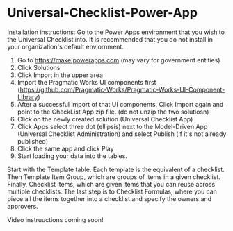 # Universal-Checklist-Power-App

Installation instructions:
Go to the Power Apps environment that you wish to the Universal Checklist into. It is recommended that you do not install in your organization's default enviornment. 

1. Go to https://make.powerapps.com (may vary for government entities)
2. Click Solutions
3. Click Import in the upper area
4. Import the Pragmatic Works UI components first (https://github.com/Pragmatic-Works/Pragmatic-Works-UI-Component-Library)
5. After a successful import of that UI components, Click Import again and point to the CheckList App zip file. (do not unzip the two solutiosn)
6. Click on the newly created solution (Universal Checklist App) 
7. Click Apps select three dot (ellipsis) next to the Model-Driven App (Universal Checklist Administration) and select Publish (if it's not already published)
8. Click the same app and click Play
9. Start loading your data into the tables. 


Start with the Template table. Each template is the equivalent of a checklist. Then Template Item Group, which are groups of items in a given checklist. Finally, Checklist Items, which are given items that you can reuse across multiple checklists. The last step is to Checklist Formulas, where you can piece all the items together into a checklist and specify the owners and approvers. 


Video instruuctions coming soon!
